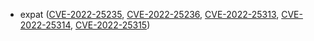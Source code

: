 - expat ([CVE-2022-25235](https://nvd.nist.gov/vuln/detail/CVE-2022-25235), [CVE-2022-25236](https://nvd.nist.gov/vuln/detail/CVE-2022-25236), [CVE-2022-25313](https://nvd.nist.gov/vuln/detail/CVE-2022-25313), [CVE-2022-25314](https://nvd.nist.gov/vuln/detail/CVE-2022-25314), [CVE-2022-25315](https://nvd.nist.gov/vuln/detail/CVE-2022-25315))
